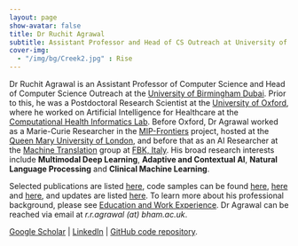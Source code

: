 ```yaml
---
layout: page
show-avatar: false
title: Dr Ruchit Agrawal
subtitle: Assistant Professor and Head of CS Outreach at University of Birmingham Dubai
cover-img: 
  - "/img/bg/Creek2.jpg" : Rise
---
```


Dr Ruchit Agrawal is an Assistant Professor of Computer Science and Head of Computer Science Outreach at the [University of Birmingham Dubai](https://www.ox.ac.uk/). Prior to this, he was a Postdoctoral Research Scientist at the [University of Oxford](https://www.ox.ac.uk/), where he worked on Artificial Intelligence for Healthcare at the [Computational Health Informatics Lab](https://eng.ox.ac.uk/chi/). Before Oxford, Dr Agrawal worked as a Marie-Curie Researcher in the [MIP-Frontiers](https://mip-frontiers.eu/) project, hosted at the [Queen Mary University of London](https://www.qmul.ac.uk/), and before that as an AI Researcher at the [Machine Translation](https://ict.fbk.eu/units/hlt-mt/) group at [FBK, Italy](https://www.fbk.eu/en/). His broad research interests include **Multimodal Deep Learning**, **Adaptive and Contextual AI**, **Natural Language Processing** and **Clinical Machine Learning**. 

Selected publications are listed [here](/publications), code samples can be found [here](https://nbviewer.org/github/rragrawal/Deep-Learning-on-Chest-X-rays/blob/main/classifyLocalizeAttention.ipynb), [here](https://nbviewer.org/github/rragrawal/Deep-Learning-on-Chest-X-rays/blob/main/medicalImageCaptioning.ipynb) and [here](https://nbviewer.org/github/rragrawal/multimodalAlignment/blob/main/multiModalAlignment.ipynb), and updates are listed [here](/news). To learn more about his professional background, please see [Education and Work Experience](/background). 
Dr Agrawal can be reached via email at _r.r.agrawal (at) bham.ac.uk_. 

[Google Scholar](https://scholar.google.com/citations?user=2txekSkAAAAJ&hl=en) | [LinkedIn](https://www.linkedin.com/in/ruchit-agrawal-824930220/)  | [GitHub code repository](https://github.com/rragrawal).
